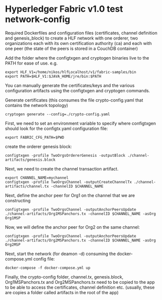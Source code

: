 # Hyperledger Fabric v1.0 test network-config

Required Dockerfiles and configuration files (certificates, channel definition and genesis_block)
to create a HLF network with one orderer, two organizations each with its own certification authority (ca)
and each with one peer (the state of the peers is stored in a CouchDB container)




Add the folder where the configtxgen and cryptogen binaries live to the PATH for ease of use.
e.g.
```
export HLF_V1=/home/nikos/hlfLocalhost/v1/fabric-samples/bin
export PATH=$HLF_V1:$JAVA_HOME/jre/bin:$PATH
```

You can manually generate the certificates/keys and the various configuration artifacts using the configtxgen and cryptogen commands.

Generate certificates (this consumes the file crypto-config.yaml that contains the network topology)
```
cryptogen generate --config=./crypto-config.yaml
```
First, we need to set an environment variable to specify where configtxgen should look for the configtx.yaml configuration file:
```
export FABRIC_CFG_PATH=$PWD
```
create the orderer genesis block:
```
configtxgen -profile TwoOrgsOrdererGenesis -outputBlock ./channel-artifacts/genesis.block
```


Next, we need to create the channel transaction artifact.

```
export CHANNEL_NAME=mychannel
configtxgen -profile TwoOrgsChannel -outputCreateChannelTx ./channel-artifacts/channel.tx -channelID $CHANNEL_NAME
```
Next, define the anchor peer for Org1 on the channel that we are constructing
```
configtxgen -profile TwoOrgsChannel -outputAnchorPeersUpdate ./channel-artifacts/Org1MSPanchors.tx -channelID $CHANNEL_NAME -asOrg Org1MSP
```
Now, we will define the anchor peer for Org2 on the same channel:
```
configtxgen -profile TwoOrgsChannel -outputAnchorPeersUpdate ./channel-artifacts/Org2MSPanchors.tx -channelID $CHANNEL_NAME -asOrg Org2MSP
```

Next, start the network (for deamon -d) consuming the docker-compose.yml config file:
```
docker-compose -f docker-compose.yml up
```
Finally, the crypto-config folder, channel.tx, genesis.block, Org1MSPanchors.tx and Org2MSPanchors.tx need to
be copied to the app to be able to access the certificates, channel  definition etc.
(usually, these are copies a folder called artifacts in the root of the app)
